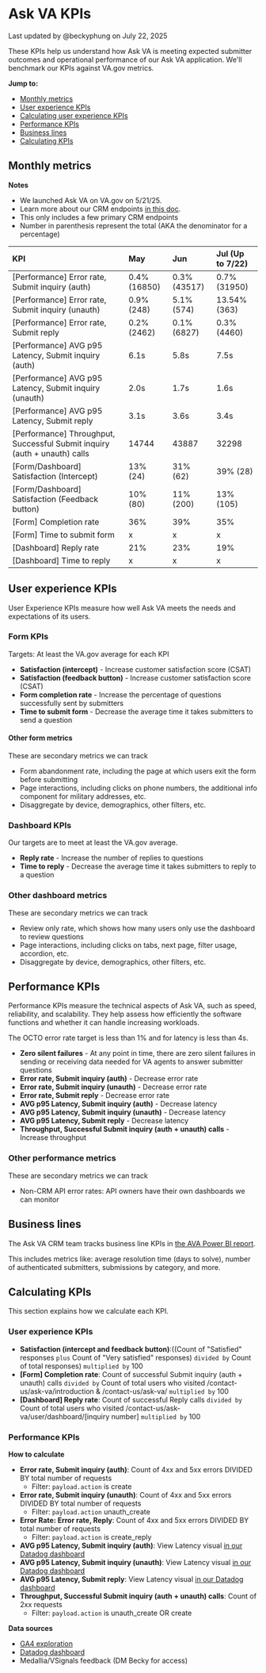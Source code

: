 # Ask VA KPIs
Last updated by @beckyphung on July 22, 2025

These KPIs help us understand how Ask VA is meeting expected submitter outcomes and operational performance of our Ask VA application. We'll benchmark our KPIs against VA.gov metrics.

**Jump to:**
- [Monthly metrics](#monthly-metrics)
- [User experience KPIs](#user-experience-kpis)
- [Calculating user experience KPIs](#user-experience-kpis)
- [Performance KPIs](#performance-kpis)
- [Business lines](#business-lines)
- [Calculating KPIs](#calculating-kpis)

## Monthly metrics
**Notes**
- We launched Ask VA on VA.gov on 5/21/25. 
- Learn more about our CRM endpoints [in this doc](https://github.com/department-of-veterans-affairs/va.gov-team/tree/master/products/ask-va/integration/crm_api#ask-va-crm-api-endpoints).
- This only includes a few primary CRM endpoints
- Number in parenthesis represent the total (AKA the denominator for a percentage)

|KPI|May|Jun|Jul (Up to 7/22)|
|:--|:--|:--|:--|
|[Performance] Error rate, Submit inquiry (auth)|0.4% (16850)|0.3% (43517)|0.7% (31950)|
|[Performance] Error rate, Submit inquiry (unauth)|0.9% (248)|5.1% (574)|13.54% (363)|
|[Performance] Error rate, Submit reply|0.2% (2462)|0.1% (6827)|0.3% (4460)|
|[Performance] AVG p95 Latency, Submit inquiry (auth)|6.1s|5.8s|7.5s|
|[Performance] AVG p95 Latency, Submit inquiry (unauth)|2.0s|1.7s|1.6s|
|[Performance] AVG p95 Latency, Submit reply|3.1s|3.6s|3.4s|
|[Performance] Throughput, Successful Submit inquiry (auth + unauth) calls|14744|43887|32298|
|[Form/Dashboard] Satisfaction (Intercept)|13% (24)|31% (62)|39% (28)|
|[Form/Dashboard] Satisfaction (Feedback button)|10% (80)|11% (200)|13% (105)|
|[Form] Completion rate|36%|39%|35%|
|[Form] Time to submit form|x|x|x|
|[Dashboard] Reply rate|21%|23%|19%|
|[Dashboard] Time to reply|x|x|x|

## User experience KPIs
User Experience KPIs measure how well Ask VA meets the needs and expectations of its users.

### Form KPIs
Targets: At least the VA.gov average for each KPI

- **Satisfaction (intercept)** - Increase customer satisfaction score (CSAT) 
- **Satisfaction (feedback button)** - Increase customer satisfaction score (CSAT) 
- **Form completion rate** - Increase the percentage of questions successfully sent by submitters 
- **Time to submit form** - Decrease the average time it takes submitters to send a question

#### Other form metrics
These are secondary metrics we can track
- Form abandonment rate, including the page at which users exit the form before submitting
- Page interactions, including clicks on phone numbers, the additional info component for military addresses, etc.
- Disaggregate by device, demographics, other filters, etc.

### Dashboard KPIs
Our targets are to meet at least the VA.gov average.

- **Reply rate** - Increase the number of replies to questions 
- **Time to reply** - Decrease the average time it takes submitters to reply to a question

### Other dashboard metrics
These are secondary metrics we can track
- Review only rate, which shows how many users only use the dashboard to review questions
- Page interactions, including clicks on tabs, next page, filter usage, accordion, etc.
- Disaggregate by device, demographics, other filters, etc.

## Performance KPIs
Performance KPIs measure the technical aspects of Ask VA, such as speed, reliability, and scalability. They help assess how efficiently the software functions and whether it can handle increasing workloads.

The OCTO error rate target is less than 1% and for latency is less than 4s.

- **Zero silent failures** - At any point in time, there are zero silent failures in sending or receiving data needed for VA agents to answer submitter questions
- **Error rate, Submit inquiry (auth)** - Decrease error rate
- **Error rate, Submit inquiry (unauth)** - Decrease error rate
- **Error rate, Submit reply** - Decrease error rate
- **AVG p95 Latency, Submit inquiry (auth)** - Decrease latency
- **AVG p95 Latency, Submit inquiry (unauth)** - Decrease latency
- **AVG p95 Latency, Submit reply** - Decrease latency
- **Throughput, Successful Submit inquiry (auth + unauth) calls** - Increase throughput

### Other performance metrics
These are secondary metrics we can track
- Non-CRM API error rates: API owners have their own dashboards we can monitor

## Business lines
The Ask VA CRM team tracks business line KPIs in [the AVA Power BI report](https://app.powerbigov.us/groups/me/reports/e895dbed-17f3-45d1-8219-2b3fe27b8b7e?ctid=e95f1b23-abaf-45ee-821d-b7ab251ab3bf&pbi_source=linkShare&bookmarkGuid=72bfed1d-0745-4452-a5e8-6a36551cb166). 

This includes metrics like: average resolution time (days to solve), number of authenticated submitters, submissions by category, and more.

## Calculating KPIs
This section explains how we calculate each KPI. 

### User experience KPIs
- **Satisfaction (intercept and feedback button)**:((Count of "Satisfied" responses `plus` Count of "Very satisfied" responses) `divided by` Count of total responses) `multiplied by` 100
- **[Form] Completion rate**: Count of successful Submit inquiry (auth + unauth) calls `divided by` Count of total users who visited /contact-us/ask-va/introduction & /contact-us/ask-va/ `multiplied by` 100
- **[Dashboard] Reply rate**: Count of successful Reply calls `divided by` Count of total users who visited /contact-us/ask-va/user/dashboard/[inquiry number] `multiplied by` 100

### Performance KPIs
**How to calculate**
- **Error rate, Submit inquiry (auth)**: Count of 4xx and 5xx errors DIVIDED BY total number of requests
   - Filter: `payload.action` is create
- **Error rate, Submit inquiry (unauth)**: Count of 4xx and 5xx errors DIVIDED BY total number of requests
   - Filter: `payload.action` unauth_create
 - **Error Rate: Error rate, Reply**: Count of 4xx and 5xx errors DIVIDED BY total number of requests
   - Filter: `payload.action` is create_reply
- **AVG p95 Latency, Submit inquiry (auth)**: View Latency visual [in our Datadog dashboard](https://vagov.ddog-gov.com/dashboard/ye3-k3q-unc/ask-va-dashboard?fromUser=true&graphType=flamegraph&refresh_mode=paused&sort=time&from_ts=1751353200000&to_ts=1753216133319&live=false)
- **AVG p95 Latency, Submit inquiry (unauth)**: View Latency visual [in our Datadog dashboard](https://vagov.ddog-gov.com/dashboard/ye3-k3q-unc/ask-va-dashboard?fromUser=true&graphType=flamegraph&refresh_mode=paused&sort=time&from_ts=1751353200000&to_ts=1753216133319&live=false)
- **AVG p95 Latency, Submit reply**: View Latency visual [in our Datadog dashboard](https://vagov.ddog-gov.com/dashboard/ye3-k3q-unc/ask-va-dashboard?fromUser=true&graphType=flamegraph&refresh_mode=paused&sort=time&from_ts=1751353200000&to_ts=1753216133319&live=false)
- **Throughput, Successful Submit inquiry (auth + unauth) calls**: Count of 2xx requests
   - Filter: `payload.action` is unauth_create OR create

**Data sources**
- [GA4 exploration](https://analytics.google.com/analytics/web/#/analysis/p419143770/edit/hQrn2ZlVRFGs0p-tT9Mgwg)
- [Datadog dashboard](https://vagov.ddog-gov.com/dashboard/ye3-k3q-unc/ask-va-dashboard?fromUser=true&graphType=flamegraph&refresh_mode=paused&sort=time&from_ts=1751353200000&to_ts=1753209203948&live=false)
- Medallia/VSignals feedback (DM Becky for access)
